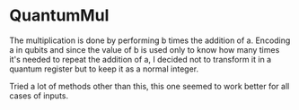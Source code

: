 # QuantumMul



The multiplication is done by performing b times the addition of a.
Encoding  a in qubits and since the value of b is used only to know how many times it's  needed
to repeat the addition of a, I  decided not to transform it in a quantum
register but to keep it as a normal integer.


Tried a lot of methods other than this, this one seemed to work better for all cases of inputs.
